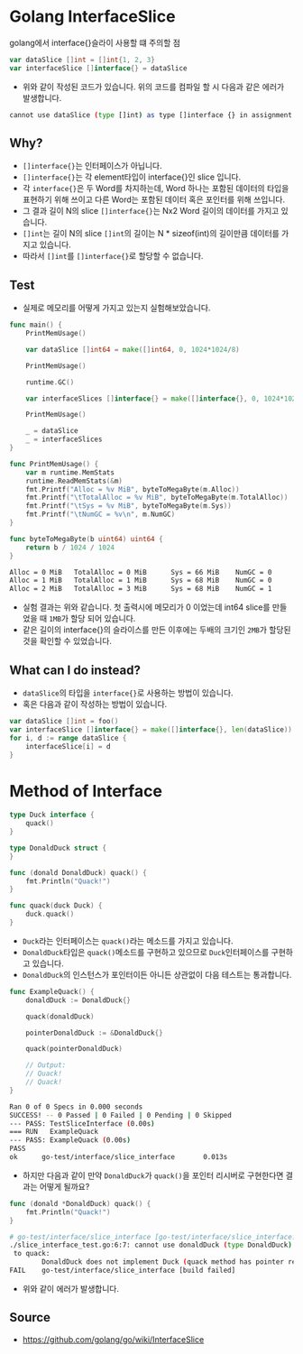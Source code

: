# Golang InterfaceSlice

golang에서 interface{}슬라이 사용할 떄 주의할 점

```go
var dataSlice []int = []int{1, 2, 3}
var interfaceSlice []interface{} = dataSlice
```

* 위와 같이 작성된 코드가 있습니다. 위의 코드를 컴파일 할 시 다음과 같은 
  에러가 발생합니다. 

```bash
cannot use dataSlice (type []int) as type []interface {} in assignment
```

## Why? 

* `[]interface{}`는 인터페이스가 아닙니다.
* `[]interface{}`는 각 element타입이 interface{}인 slice 입니다.
* 각 `interface{}`은 두 Word를 차지하는데,
  Word 하나는 포함된 데이터의 타입을 표현하기 위해 쓰이고
  다른 Word는 포함된 데이터 혹은 포인터를 위해 쓰입니다.
* 그 결과 길이 N의 slice `[]interface{}`는 Nx2 Word 길이의 데이터를 가지고
  있습니다.
* `[]int`는 길이 N의 slice `[]int`의 길이는 N * sizeof(int)의 길이만큼 데이터를
  가지고 있습니다.
* 따라서 `[]int`를 `[]interface{}`로 할당할 수 없습니다.

## Test

* 실제로 메모리를 어떻게 가지고 있는지 실험해보았습니다.

```go
func main() {
	PrintMemUsage()

	var dataSlice []int64 = make([]int64, 0, 1024*1024/8)

	PrintMemUsage()

	runtime.GC()

	var interfaceSlices []interface{} = make([]interface{}, 0, 1024*1024/8)

	PrintMemUsage()

	_ = dataSlice
	_ = interfaceSlices
}

func PrintMemUsage() {
	var m runtime.MemStats
	runtime.ReadMemStats(&m)
	fmt.Printf("Alloc = %v MiB", byteToMegaByte(m.Alloc))
	fmt.Printf("\tTotalAlloc = %v MiB", byteToMegaByte(m.TotalAlloc))
	fmt.Printf("\tSys = %v MiB", byteToMegaByte(m.Sys))
	fmt.Printf("\tNumGC = %v\n", m.NumGC)
}

func byteToMegaByte(b uint64) uint64 {
	return b / 1024 / 1024
}
```

```bash
Alloc = 0 MiB   TotalAlloc = 0 MiB      Sys = 66 MiB    NumGC = 0                              
Alloc = 1 MiB   TotalAlloc = 1 MiB      Sys = 68 MiB    NumGC = 0                              
Alloc = 2 MiB   TotalAlloc = 3 MiB      Sys = 68 MiB    NumGC = 1 
```

* 실험 결과는 위와 같습니다. 첫 출력시에 메모리가 0 이었는데 int64 slice를
  만들었을 때 `1MB`가 할당 되어 있습니다.
* 같은 길이의 interface{}의 슬라이스를 만든 이후에는 두배의 크기인 `2MB`가
  할당된 것을 확인할 수 있었습니다.


## What can I do instead?

* `dataSlice`의 타입을 `interface{}`로 사용하는 방법이 있습니다.
* 혹은 다음과 같이 작성하는 방법이 있습니다.

```go
var dataSlice []int = foo()
var interfaceSlice []interface{} = make([]interface{}, len(dataSlice))
for i, d := range dataSlice {
	interfaceSlice[i] = d
}
```

# Method of Interface

```go
type Duck interface {
	quack()
}

type DonaldDuck struct {
}

func (donald DonaldDuck) quack() {
	fmt.Println("Quack!")
}

func quack(duck Duck) {
	duck.quack()
}
```

* `Duck`라는 인터페이스는 `quack()`라는 메소드를 가지고 있습니다. 
* `DonaldDuck`타입은 `quack()`메소드를 구현하고 있으므로  `Duck`인터페이스를 
  구현하고 있습니다.
* `DonaldDuck`의 인스턴스가 포인터이든 아니든 상관없이 다음 테스트는 
  통과합니다.

```go
func ExampleQuack() {
	donaldDuck := DonaldDuck{}

	quack(donaldDuck)

	pointerDonaldDuck := &DonaldDuck{}

	quack(pointerDonaldDuck)

	// Output:
	// Quack!
	// Quack!
}
```

```bash
Ran 0 of 0 Specs in 0.000 seconds                                                              
SUCCESS! -- 0 Passed | 0 Failed | 0 Pending | 0 Skipped                                        
--- PASS: TestSliceInterface (0.00s)                                                           
=== RUN   ExampleQuack                                                                         
--- PASS: ExampleQuack (0.00s)                                                                 
PASS                                                                                           
ok      go-test/interface/slice_interface       0.013s
```

* 하지만 다음과 같이 만약 `DonaldDuck`가 `quack()`을 포인터 리시버로 
  구현한다면 결과는 어떻게 될까요? 

```go
func (donald *DonaldDuck) quack() {
	fmt.Println("Quack!")
}
```

```bash
# go-test/interface/slice_interface [go-test/interface/slice_interface.test]                   
./slice_interface_test.go:6:7: cannot use donaldDuck (type DonaldDuck) as type Duck in argument
 to quack:                                                                                     
        DonaldDuck does not implement Duck (quack method has pointer receiver)                 
FAIL    go-test/interface/slice_interface [build failed]
```

* 위와 같이 에러가 발생합니다.

## Source

* https://github.com/golang/go/wiki/InterfaceSlice
